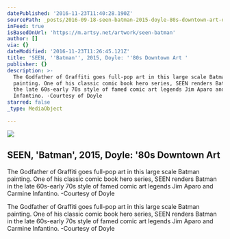 ```yaml
---
datePublished: '2016-11-23T11:40:28.190Z'
sourcePath: _posts/2016-09-18-seen-batman-2015-doyle-80s-downtown-art-or-artsy.md
inFeed: true
isBasedOnUrl: 'https://m.artsy.net/artwork/seen-batman'
author: []
via: {}
dateModified: '2016-11-23T11:26:45.121Z'
title: 'SEEN, ''Batman'', 2015, Doyle: ''80s Downtown Art '
publisher: {}
description: >-
  The Godfather of Graffiti goes full-pop art in this large scale Batman
  painting. One of his classic comic book hero series, SEEN renders Batman in
  the late 60s-early 70s style of famed comic art legends Jim Aparo and Carmine
  Infantino. -Courtesy of Doyle
starred: false
_type: MediaObject

---
```

<article style=""><img src="https://imgflo.herokuapp.com/graph/2b2431f8e7ba7b0/665953fbea80f3c84d89d24091b29e4a/noop.jpg?input=https%3A%2F%2Fd32dm0rphc51dk.cloudfront.net%2FlQJozPskNqpBQliUlIqLog%2Fnormalized.jpg" /><h1>SEEN, 'Batman', 2015, Doyle: '80s Downtown Art </h1><p>The Godfather of Graffiti goes full-pop art in this large scale Batman painting. One of his classic comic book hero series, SEEN renders Batman in the late 60s-early 70s style of famed comic art legends Jim Aparo and Carmine Infantino. -Courtesy of Doyle</p></article>

The Godfather of Graffiti goes full-pop art in this large scale Batman painting. One of his classic comic book hero series, SEEN renders Batman in the late 60s-early 70s style of famed comic art legends Jim Aparo and Carmine Infantino. -Courtesy of Doyle